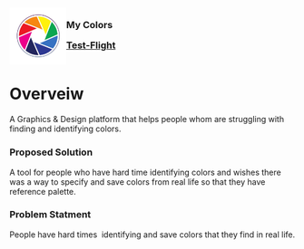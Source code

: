 <!-- PROJECT LOGO -->

<div>

<h3><img align="left" width="100" height="100" src="App_Icon.jpeg"> <br/> My Colors <br/>

<a href="">Test-Flight</a> <br/> <br/> </h3>   

 </div>   


# Overveiw

A Graphics & Design platform that helps people whom are struggling with finding and identifying colors.

### Proposed Solution

A tool for people who have hard time identifying colors and wishes there was a way to specify and save colors from real life so that they have reference palette.

### Problem Statment

People have hard times  identifying and save colors that they find in real life.
